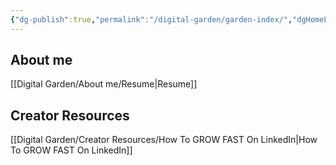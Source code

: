 ```yaml
---
{"dg-publish":true,"permalink":"/digital-garden/garden-index/","dgHomeLink":true,"dgShowBacklinks":true,"dgShowLocalGraph":true,"dgShowInlineTitle":true,"dgShowFileTree":true,"dgEnableSearch":true}
---
```


## About me
[[Digital Garden/About me/Resume\|Resume]]

## Creator Resources
[[Digital Garden/Creator Resources/How To GROW FAST On LinkedIn\|How To GROW FAST On LinkedIn]]


